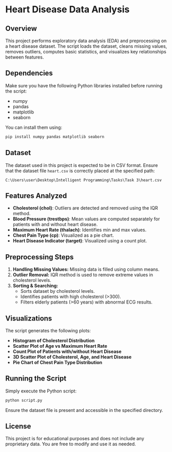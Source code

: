 # Heart Disease Data Analysis

## Overview
This project performs exploratory data analysis (EDA) and preprocessing on a heart disease dataset. The script loads the dataset, cleans missing values, removes outliers, computes basic statistics, and visualizes key relationships between features.

## Dependencies
Make sure you have the following Python libraries installed before running the script:
- numpy
- pandas
- matplotlib
- seaborn

You can install them using:
```bash
pip install numpy pandas matplotlib seaborn
```

## Dataset
The dataset used in this project is expected to be in CSV format. Ensure that the dataset file `heart.csv` is correctly placed at the specified path:
```
C:\Users\user\Desktop\Intelligent Programming\Tasks\Task 3\heart.csv
```

## Features Analyzed
- **Cholesterol (chol)**: Outliers are detected and removed using the IQR method.
- **Blood Pressure (trestbps)**: Mean values are computed separately for patients with and without heart disease.
- **Maximum Heart Rate (thalach)**: Identifies min and max values.
- **Chest Pain Type (cp)**: Visualized as a pie chart.
- **Heart Disease Indicator (target)**: Visualized using a count plot.

## Preprocessing Steps
1. **Handling Missing Values:** Missing data is filled using column means.
2. **Outlier Removal:** IQR method is used to remove extreme values in cholesterol levels.
3. **Sorting & Searching:**
   - Sorts dataset by cholesterol levels.
   - Identifies patients with high cholesterol (>300).
   - Filters elderly patients (>60 years) with abnormal ECG results.

## Visualizations
The script generates the following plots:
- **Histogram of Cholesterol Distribution**
- **Scatter Plot of Age vs Maximum Heart Rate**
- **Count Plot of Patients with/without Heart Disease**
- **3D Scatter Plot of Cholesterol, Age, and Heart Disease**
- **Pie Chart of Chest Pain Type Distribution**

## Running the Script
Simply execute the Python script:
```bash
python script.py
```
Ensure the dataset file is present and accessible in the specified directory.

## License
This project is for educational purposes and does not include any proprietary data. You are free to modify and use it as needed.

